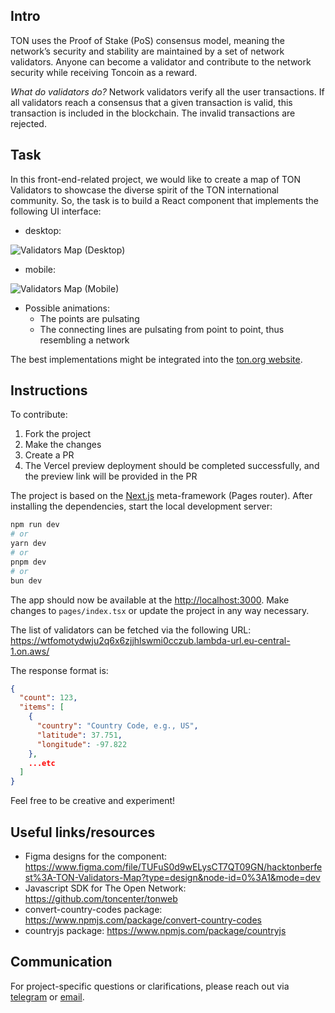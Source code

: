 ## Intro

TON uses the Proof of Stake (PoS) consensus model, meaning the network’s security and stability are maintained by a set of network validators. Anyone can become a validator and contribute to the network security while receiving Toncoin as a reward. 

_What do validators do?_ Network validators verify all the user transactions. If all validators reach a consensus that a given transaction is valid, this transaction is included in the blockchain. The invalid transactions are rejected.

## Task

In this front-end-related project, we would like to create a map of TON Validators to showcase the diverse spirit of the TON international community. So, the task is to build a React component that implements the following UI interface:

- desktop:

![Validators Map (Desktop)](https://github.com/ton-developers/ton-validators-map/assets/20891090/4b939b70-7d36-4f39-9566-ecfb5eca1d65)

- mobile:

![Validators Map (Mobile)](https://github.com/ton-developers/ton-validators-map/assets/20891090/a41622ec-eb31-446c-bdb9-cac62f3b3f64)

- Possible animations:
  - The points are pulsating
  - The connecting lines are pulsating from point to point, thus resembling a network

The best implementations might be integrated into the [ton.org website](ton.org).

## Instructions

To contribute:
1. Fork the project
2. Make the changes
3. Create a PR
4. The Vercel preview deployment should be completed successfully, and the preview link will be provided in the PR

The project is based on the [Next.js](https://nextjs.org/) meta-framework (Pages router). After installing the dependencies, start the local development server:
```bash
npm run dev
# or
yarn dev
# or
pnpm dev
# or
bun dev
```
The app should now be available at the [http://localhost:3000](http://localhost:3000). Make changes to `pages/index.tsx` or update the project in any way necessary.

The list of validators can be fetched via the following URL: https://wtfomotydwju2q6x6zjjhlswmi0cczub.lambda-url.eu-central-1.on.aws/

The response format is:
```json
{
  "count": 123,
  "items": [
    {
      "country": "Country Code, e.g., US",
      "latitude": 37.751,
      "longitude": -97.822
    },
    ...etc  
  ]
}
```

Feel free to be creative and experiment!

## Useful links/resources

- Figma designs for the component: https://www.figma.com/file/TUFuS0d9wELysCT7QT09GN/hacktonberfest%3A-TON-Validators-Map?type=design&node-id=0%3A1&mode=dev
- Javascript SDK for The Open Network: https://github.com/toncenter/tonweb
- convert-country-codes package: https://www.npmjs.com/package/convert-country-codes
- countryjs package: https://www.npmjs.com/package/countryjs

## Communication

For project-specific questions or clarifications, please reach out via [telegram](https://t.me/andreyxdd) or [email](andrei.v@ton.org).
